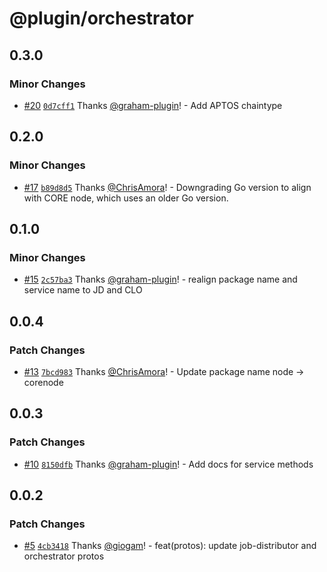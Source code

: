 # @plugin/orchestrator

## 0.3.0

### Minor Changes

- [#20](https://github.com/goplugin/plugin-protos/pull/20) [`0d7cff1`](https://github.com/goplugin/plugin-protos/commit/0d7cff1e886bac8c7550b339e67f069ee4a682e1) Thanks [@graham-plugin](https://github.com/graham-plugin)! - Add APTOS chaintype

## 0.2.0

### Minor Changes

- [#17](https://github.com/goplugin/plugin-protos/pull/17) [`b89d8d5`](https://github.com/goplugin/plugin-protos/commit/b89d8d5c191cc4759450f55f1ba897f0dc0cc8d2) Thanks [@ChrisAmora](https://github.com/ChrisAmora)! - Downgrading Go version to align with CORE node, which uses an older Go version.

## 0.1.0

### Minor Changes

- [#15](https://github.com/goplugin/plugin-protos/pull/15) [`2c57ba3`](https://github.com/goplugin/plugin-protos/commit/2c57ba38a8029157148ab89b468972348a292b97) Thanks [@graham-plugin](https://github.com/graham-plugin)! - realign package name and service name to JD and CLO

## 0.0.4

### Patch Changes

- [#13](https://github.com/goplugin/plugin-protos/pull/13) [`7bcd983`](https://github.com/goplugin/plugin-protos/commit/7bcd9834ebc807a7eda939bc7cf0bbe59480bde1) Thanks [@ChrisAmora](https://github.com/ChrisAmora)! - Update package name node -> corenode

## 0.0.3

### Patch Changes

- [#10](https://github.com/goplugin/plugin-protos/pull/10) [`8150dfb`](https://github.com/goplugin/plugin-protos/commit/8150dfb75ad3df7681dc59f05b1ef7c2c2a1a6a6) Thanks [@graham-plugin](https://github.com/graham-plugin)! - Add docs for service methods

## 0.0.2

### Patch Changes

- [#5](https://github.com/goplugin/plugin-protos/pull/5) [`4cb3418`](https://github.com/goplugin/plugin-protos/commit/4cb341887f159095f98aaf7ba59f540f612b3ade) Thanks [@giogam](https://github.com/giogam)! - feat(protos): update job-distributor and orchestrator protos
